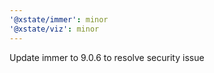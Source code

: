 ```yaml
---
'@xstate/immer': minor
'@xstate/viz': minor
---
```


Update immer to 9.0.6 to resolve security issue
